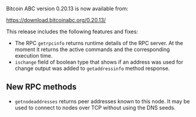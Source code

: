 Bitcoin ABC version 0.20.13 is now available from:

  <https://download.bitcoinabc.org/0.20.13/>

This release includes the following features and fixes:

- The RPC `getrpcinfo` returns runtime details of the RPC server. At the moment
  it returns the active commands and the corresponding execution time.
- `ischange` field of boolean type that shows if an address was used for change
output was added to `getaddressinfo` method response.


New RPC methods
------------
- `getnodeaddresses` returns peer addresses known to this node. It may be used to connect to nodes over TCP without using the DNS seeds.
